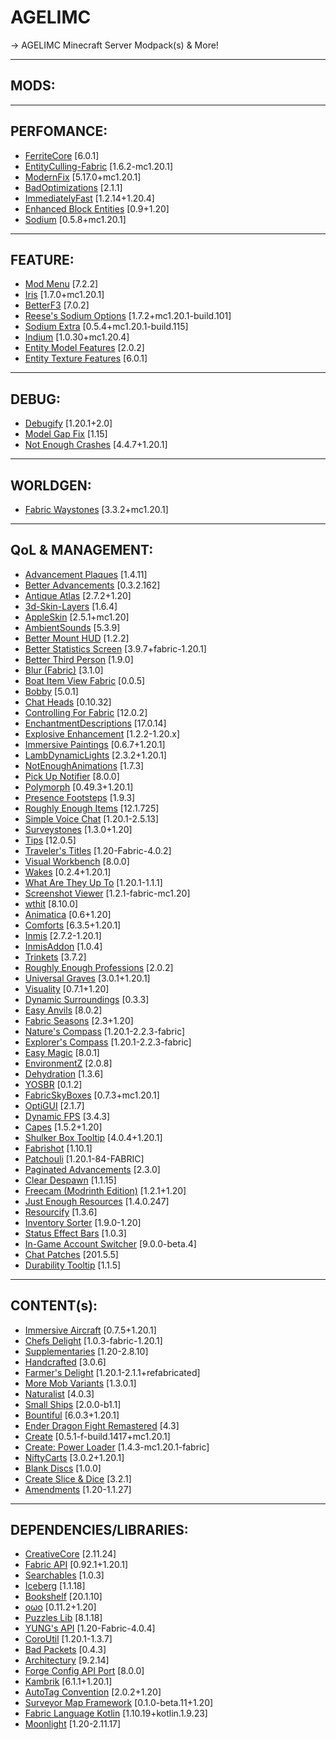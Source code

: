 # AGELIMC

-> AGELIMC Minecraft Server Modpack(s) &amp; More!

---
MODS:
---

---
PERFOMANCE:
---
<html><body><ul>
	<li><a href="https://modrinth.com/mod/uXXizFIs">FerriteCore</a> [6.0.1]</li>
	<li><a href="https://modrinth.com/mod/NNAgCjsB">EntityCulling-Fabric</a> [1.6.2-mc1.20.1]</li>
	<li><a href="https://modrinth.com/mod/nmDcB62a">ModernFix</a> [5.17.0+mc1.20.1]</li>	
	<li><a href="https://modrinth.com/mod/g96Z4WVZ">BadOptimizations</a> [2.1.1]</li>
	<li><a href="https://modrinth.com/mod/5ZwdcRci">ImmediatelyFast</a> [1.2.14+1.20.4]</li>
	<li><a href="https://modrinth.com/mod/OVuFYfre">Enhanced Block Entities</a> [0.9+1.20]</li>
	<li><a href="https://modrinth.com/mod/AANobbMI">Sodium</a> [0.5.8+mc1.20.1]</li>
</ul></body></html>

---
FEATURE:
---
<html><body><ul>
	<li><a href="https://modrinth.com/mod/mOgUt4GM">Mod Menu</a> [7.2.2]</li>
	<li><a href="https://modrinth.com/mod/YL57xq9U">Iris</a> [1.7.0+mc1.20.1]</li>
	<li><a href="https://modrinth.com/mod/8shC1gFX">BetterF3</a> [7.0.2]</li>
	<li><a href="https://modrinth.com/mod/Bh37bMuy">Reese's Sodium Options</a> [1.7.2+mc1.20.1-build.101]</li>
	<li><a href="https://modrinth.com/mod/PtjYWJkn">Sodium Extra</a> [0.5.4+mc1.20.1-build.115]</li>
	<li><a href="https://modrinth.com/mod/Orvt0mRa">Indium</a> [1.0.30+mc1.20.4]</li>
	<li><a href="https://modrinth.com/mod/4I1XuqiY">Entity Model Features</a> [2.0.2]</li>
	<li><a href="https://modrinth.com/mod/BVzZfTc1">Entity Texture Features</a> [6.0.1]</li>
</ul></body></html>

---
DEBUG:
---
<html><body><ul>
	<li><a href="https://modrinth.com/mod/QwxR6Gcd">Debugify</a> [1.20.1+2.0]</li>
	<li><a href="https://modrinth.com/mod/QdG47OkI">Model Gap Fix</a> [1.15]</li>
	<li><a href="https://modrinth.com/mod/yM94ont6">Not Enough Crashes</a> [4.4.7+1.20.1]</li>
</ul></body></html>

---  
WORLDGEN:  
---  
<html><body><ul>
	<li><a href="https://modrinth.com/mod/sTZr7NVo">Fabric Waystones</a> [3.3.2+mc1.20.1]</li>
</ul></body></html>

---
QoL & MANAGEMENT:  
---
<html><body><ul>
	<li><a href="https://modrinth.com/mod/9NM0dXub">Advancement Plaques</a> [1.4.11]</li>
	<li><a href="https://modrinth.com/mod/Q2OqKxDG">Better Advancements</a> [0.3.2.162]</li>
	<li><a href="https://modrinth.com/mod/Y5Ve4Ui4">Antique Atlas</a> [2.7.2+1.20]</li>
	<li><a href="https://modrinth.com/mod/zV5r3pPn">3d-Skin-Layers</a> [1.6.4]</li>
	<li><a href="https://modrinth.com/mod/EsAfCjCV">AppleSkin</a> [2.5.1+mc1.20]</li>
	<li><a href="https://modrinth.com/mod/fM515JnW">AmbientSounds</a> [5.3.9]</li>
	<li><a href="https://modrinth.com/mod/kqJFAPU9">Better Mount HUD</a> [1.2.2]</li>
	<li><a href="https://modrinth.com/mod/n6PXGAoM">Better Statistics Screen</a> [3.9.7+fabric-1.20.1]</li>
	<li><a href="https://modrinth.com/mod/G1s2WpNo">Better Third Person</a> [1.9.0]</li>
	<li><a href="https://modrinth.com/mod/NK39zBp2">Blur (Fabric)</a> [3.1.0]</li>
	<li><a href="https://modrinth.com/mod/BdKIyOLe">Boat Item View Fabric</a> [0.0.5]</li>
	<li><a href="https://modrinth.com/mod/M08ruV16">Bobby</a> [5.0.1]</li>
	<li><a href="https://modrinth.com/mod/Wb5oqrBJ">Chat Heads</a> [0.10.32]</li>
	<li><a href="https://modrinth.com/mod/xv94TkTM">Controlling For Fabric</a> [12.0.2]</li>
	<li><a href="https://modrinth.com/mod/UVtY3ZAC">EnchantmentDescriptions</a> [17.0.14]</li>
	<li><a href="https://modrinth.com/mod/OSQ8mw2r">Explosive Enhancement</a> [1.2.2-1.20.x]</li>
	<li><a href="https://modrinth.com/mod/6txNkua3">Immersive Paintings</a> [0.6.7+1.20.1]</li>
	<li><a href="https://modrinth.com/mod/yBW8D80W">LambDynamicLights</a> [2.3.2+1.20.1]</li>
	<li><a href="https://modrinth.com/mod/MPCX6s5C">NotEnoughAnimations</a> [1.7.3]</li>
	<li><a href="https://modrinth.com/mod/ZX66K16c">Pick Up Notifier</a> [8.0.0]</li>
	<li><a href="https://modrinth.com/mod/tagwiZkJ">Polymorph</a> [0.49.3+1.20.1]</li>
	<li><a href="https://modrinth.com/mod/rcTfTZr3">Presence Footsteps</a> [1.9.3]</li>
	<li><a href="https://modrinth.com/mod/nfn13YXA">Roughly Enough Items</a> [12.1.725]</li>
	<li><a href="https://modrinth.com/mod/9eGKb6K1">Simple Voice Chat</a> [1.20.1-2.5.13]</li>
	<li><a href="https://modrinth.com/mod/f3WJvB4r">Surveystones</a> [1.3.0+1.20]</li>
	<li><a href="https://modrinth.com/mod/AMCbgyVw">Tips</a> [12.0.5]</li>
	<li><a href="https://modrinth.com/mod/JtifUr64">Traveler's Titles</a> [1.20-Fabric-4.0.2]</li>
	<li><a href="https://modrinth.com/mod/kfqD1JRw">Visual Workbench</a> [8.0.0]</li>
	<li><a href="https://modrinth.com/mod/dlNu0RQY">Wakes</a> [0.2.4+1.20.1]</li>
	<li><a href="https://modrinth.com/mod/AtB5mHky">What Are They Up To</a> [1.20.1-1.1.1]</li>
	<li><a href="https://modrinth.com/mod/laNoi025">Screenshot Viewer</a> [1.2.1-fabric-mc1.20]</li>
	<li><a href="https://modrinth.com/mod/6AQIaxuO">wthit</a> [8.10.0]</li>
	<li><a href="https://modrinth.com/mod/PRN43VSY">Animatica</a> [0.6+1.20]</li>
	<li><a href="https://modrinth.com/mod/SaCpeal4">Comforts</a> [6.3.5+1.20.1]</li>
	<li><a href="https://modrinth.com/mod/I0UYcPa0">Inmis</a> [2.7.2-1.20.1]</li>
	<li><a href="https://modrinth.com/mod/c4aa1Mqq">InmisAddon</a> [1.0.4]</li>
	<li><a href="https://modrinth.com/mod/5aaWibi9">Trinkets</a> [3.7.2]</li>
	<li><a href="https://modrinth.com/mod/V8XJ8f5f">Roughly Enough Professions</a> [2.0.2]</li>
	<li><a href="https://modrinth.com/mod/yn9u3ypm">Universal Graves</a> [3.0.1+1.20.1]</li>
	<li><a href="https://modrinth.com/mod/rI0hvYcd">Visuality</a> [0.7.1+1.20]</li>
	<li><a href="https://modrinth.com/mod/H7fshfpD">Dynamic Surroundings</a> [0.3.3]</li>
	<li><a href="https://modrinth.com/mod/OZBR5JT5">Easy Anvils</a> [8.0.2]</li>
	<li><a href="https://modrinth.com/mod/KJe6y9Eu">Fabric Seasons</a> [2.3+1.20]</li>
	<li><a href="https://modrinth.com/mod/fPetb5Kh">Nature's Compass</a> [1.20.1-2.2.3-fabric]</li>
	<li><a href="https://modrinth.com/mod/RV1qfVQ8">Explorer's Compass</a> [1.20.1-2.2.3-fabric]</li>
	<li><a href="https://modrinth.com/mod/9hx3AbJM">Easy Magic</a> [8.0.1]</li>
 	<li><a href="https://modrinth.com/mod/TggYmc6t">EnvironmentZ</a> [2.0.8]</li>
	<li><a href="https://modrinth.com/mod/qWDh3G0p">Dehydration</a> [1.3.6]</li>
	<li><a href="https://modrinth.com/mod/WwbubTsV">YOSBR</a> [0.1.2]</li>
	<li><a href="https://modrinth.com/mod/YBz7DOs8">FabricSkyBoxes</a> [0.7.3+mc1.20.1]</li>
	<li><a href="https://modrinth.com/mod/JuksLGBQ">OptiGUI</a> [2.1.7]</li>
	<li><a href="https://modrinth.com/mod/LQ3K71Q1">Dynamic FPS</a> [3.4.3]</li>
	<li><a href="https://modrinth.com/mod/89Wsn8GD">Capes</a> [1.5.2+1.20]</li>
	<li><a href="https://modrinth.com/mod/2M01OLQq">Shulker Box Tooltip</a> [4.0.4+1.20.1]</li>
	<li><a href="https://modrinth.com/mod/3qsfQtE9">Fabrishot</a> [1.10.1]</li>
	<li><a href="https://modrinth.com/mod/nU0bVIaL">Patchouli</a> [1.20.1-84-FABRIC]</li>
	<li><a href="https://modrinth.com/mod/pJogNFap">Paginated Advancements</a> [2.3.0]</li>
	<li><a href="https://modrinth.com/mod/yoJJjRRE">Clear Despawn</a> [1.1.15]</li>
	<li><a href="https://modrinth.com/mod/XeEZ3fK2">Freecam (Modrinth Edition)</a> [1.2.1+1.20]</li>
	<li><a href="https://modrinth.com/mod/uEfK2CXF">Just Enough Resources</a> [1.4.0.247]</li>
	<li><a href="https://modrinth.com/mod/RLzHAoZe">Resourcify</a> [1.3.6]</li>
	<li><a href="https://modrinth.com/mod/5ibSyLAz">Inventory Sorter</a> [1.9.0-1.20]</li>
	<li><a href="https://modrinth.com/mod/x02cBj9Y">Status Effect Bars</a> [1.0.3]</li>
	<li><a href="https://modrinth.com/mod/cudtvDnd">In-Game Account Switcher</a> [9.0.0-beta.4]</li>
	<li><a href="https://modrinth.com/mod/MOqt4Z5n">Chat Patches</a> [201.5.5]</li>
	<li><a href="https://modrinth.com/mod/smUP7V3r">Durability Tooltip</a> [1.1.5]</li>
</ul></body></html>

---
CONTENT(s):
---
<html><body><ul>
	<li><a href="https://modrinth.com/mod/x3HZvrj6">Immersive Aircraft</a> [0.7.5+1.20.1]</li>
	<li><a href="https://modrinth.com/mod/pvcsfne4">Chefs Delight</a> [1.0.3-fabric-1.20.1]</li>
	<li><a href="https://modrinth.com/mod/fFEIiSDQ">Supplementaries</a> [1.20-2.8.10]</li>
	<li><a href="https://modrinth.com/mod/pJmCFF0p">Handcrafted</a> [3.0.6]</li>
	<li><a href="https://modrinth.com/mod/7vxePowz">Farmer's Delight</a> [1.20.1-2.1.1+refabricated]</li>
	<li><a href="https://modrinth.com/mod/JiEhJ3WG">More Mob Variants</a> [1.3.0.1]</li>
	<li><a href="https://modrinth.com/mod/F8BQNPWX">Naturalist</a> [4.0.3]</li>
	<li><a href="https://modrinth.com/mod/rGWEHQrP">Small Ships</a> [2.0.0-b1.1]</li>
	<li><a href="https://modrinth.com/mod/BpwWFOVM">Bountiful</a> [6.0.3+1.20.1]</li>
	<li><a href="https://modrinth.com/mod/HQsBdHGd">Ender Dragon Fight Remastered</a> [4.3]</li>
	<li><a href="https://modrinth.com/mod/Xbc0uyRg">Create</a> [0.5.1-f-build.1417+mc1.20.1]</li>
	<li><a href="https://modrinth.com/mod/E9MuZ1zB">Create: Power Loader</a> [1.4.3-mc1.20.1-fabric]</li>
	<li><a href="https://modrinth.com/mod/CXd6g9xp">NiftyCarts</a> [3.0.2+1.20.1]</li>
	<li><a href="https://modrinth.com/mod/LOAzExdy">Blank Discs</a> [1.0.0]</li>
	<li><a href="https://modrinth.com/mod/GmjmRQ0A">Create Slice &amp; Dice</a> [3.2.1]</li>
	<li><a href="https://modrinth.com/mod/6iTJugQR">Amendments</a> [1.20-1.1.27]</li>
</ul></body></html>

---
DEPENDENCIES/LIBRARIES:  
---
<html><body><ul>
	<li><a href="https://modrinth.com/mod/OsZiaDHq">CreativeCore</a> [2.11.24]</li>
	<li><a href="https://modrinth.com/mod/P7dR8mSH">Fabric API</a> [0.92.1+1.20.1]</li>
	<li><a href="https://modrinth.com/mod/fuuu3xnx">Searchables</a> [1.0.3]</li>
	<li><a href="https://modrinth.com/mod/5faXoLqX">Iceberg</a> [1.1.18]</li>
	<li><a href="https://modrinth.com/mod/uy4Cnpcm">Bookshelf</a> [20.1.10]</li>
	<li><a href="https://modrinth.com/mod/ccKDOlHs">oωo</a> [0.11.2+1.20]</li>
	<li><a href="https://modrinth.com/mod/QAGBst4M">Puzzles Lib</a> [8.1.18]</li>
	<li><a href="https://modrinth.com/mod/Ua7DFN59">YUNG's API</a> [1.20-Fabric-4.0.4]</li>
	<li><a href="https://modrinth.com/mod/rLLJ1OZM">CoroUtil</a> [1.20.1-1.3.7]</li>
	<li><a href="https://modrinth.com/mod/ftdbN0KK">Bad Packets</a> [0.4.3]</li>
	<li><a href="https://modrinth.com/mod/lhGA9TYQ">Architectury</a> [9.2.14]</li>
	<li><a href="https://modrinth.com/mod/ohNO6lps">Forge Config API Port</a> [8.0.0]</li>
	<li><a href="https://modrinth.com/mod/zfbCkvdZ">Kambrik</a> [6.1.1+1.20.1]</li>
	<li><a href="https://modrinth.com/mod/8FdYDHF5">AutoTag Convention</a> [2.0.2+1.20]</li>
	<li><a href="https://modrinth.com/mod/4KjqhPc9">Surveyor Map Framework</a> [0.1.0-beta.11+1.20]</li>
	<li><a href="https://modrinth.com/mod/Ha28R6CL">Fabric Language Kotlin</a> [1.10.19+kotlin.1.9.23]</li>
	<li><a href="https://modrinth.com/mod/twkfQtEc">Moonlight</a> [1.20-2.11.17]</li>
</ul></body></html>


